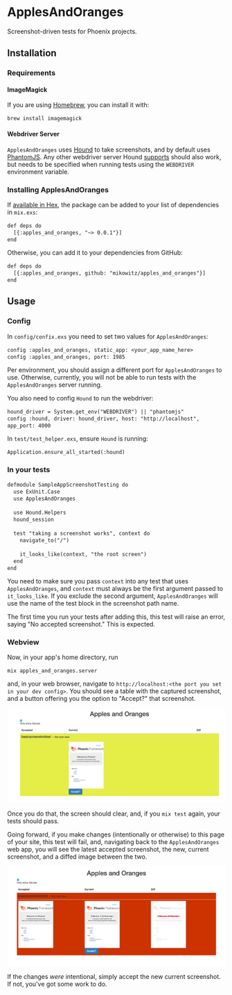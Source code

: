 # ApplesAndOranges

Screenshot-driven tests for Phoenix projects.

## Installation

### Requirements

#### ImageMagick

If you are using [Homebrew](http://brew.sh), you can install it with:

    brew install imagemagick

#### Webdriver Server

`ApplesAndOranges` uses [Hound](https://github.com/HashNuke/hound/) to take screenshots, and by default uses [PhantomJS](http://phantomjs.org/).
Any other webdriver server Hound [supports](https://github.com/HashNuke/hound/#features) should also work, but needs to be specified when running tests using the `WEBDRIVER` environment variable.

### Installing ApplesAndOranges

If [available in Hex](https://hex.pm/docs/publish), the package can be added to your list of dependencies in `mix.exs`:

    def deps do
      [{:apples_and_oranges, "~> 0.0.1"}]
    end

Otherwise, you can add it to your dependencies from GitHub:

    def deps do
      [{:apples_and_oranges, github: "mikowitz/apples_and_oranges"}]
    end


## Usage

### Config

In `config/confix.exs` you need to set two values for `ApplesAndOranges`:

    config :apples_and_oranges, static_app: <your_app_name_here>
    config :apples_and_oranges, port: 1985

Per environment, you should assign a different port for `ApplesAndOranges` to use. Otherwise, currently, you will not be able to run tests with the `ApplesAndOranges` server running.

You also need to config `Hound` to run the webdriver:

    hound_driver = System.get_env("WEBDRIVER") || "phantomjs"
    config :hound, driver: hound_driver, host: "http://localhost", app_port: 4000


In `test/test_helper.exs`, ensure `Hound` is running:

    Application.ensure_all_started(:hound)

### In your tests

    defmodule SampleAppScreenshotTesting do
      use ExUnit.Case
      use ApplesAndOranges

      use Hound.Helpers
      hound_session

      test "taking a screenshot works", context do
        navigate_to("/")

        it_looks_like(context, "the root screen")
      end
    end

You need to make sure you pass `context` into any test that uses `ApplesAndOranges`, and `context` must always be the first argument passed to `it_looks_like`. If you exclude the second argument, `ApplesAndOranges` will use the name of the test block in the screenshot path name.

The first time you run your tests after adding this, this test will raise an error, saying "No accepted screenshot." This is expected.

### Webview

Now, in your app's home directory, run

    mix apples_and_oranges.server

and, in your web browser, navigate to `http://localhost:<the port you set in your dev config>`. You should see a table with the captured screenshot, and a button offering you the option to "Accept?" that screenshot.

![New screenshot](images/new-screenshot.png)

Once you do that, the screen should clear, and, if you `mix test` again, your tests should pass.

Going forward, if you make changes (intentionally or otherwise) to this page of your site, this test will fail, and, navigating back to the `ApplesAndOranges` web app, you will see the latest accepted screenshot, the new, current screenshot, and a diffed image between the two.

![Diffed screenshot](images/diffed-screenshot.png)

If the changes _were_ intentional, simply accept the new current screenshot. If not, you've got some work to do.
